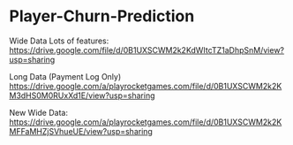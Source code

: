 # Player-Churn-Prediction

Wide Data Lots of features: https://drive.google.com/file/d/0B1UXSCWM2k2KdWItcTZ1aDhpSnM/view?usp=sharing

Long Data (Payment Log Only) https://drive.google.com/a/playrocketgames.com/file/d/0B1UXSCWM2k2KM3dHS0M0RUxXd1E/view?usp=sharing

New Wide Data: https://drive.google.com/a/playrocketgames.com/file/d/0B1UXSCWM2k2KMFFaMHZjSVhueUE/view?usp=sharing
